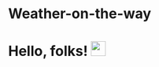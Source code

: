 # Weather-on-the-way
# Hello, folks! <img src="https://raw.githubusercontent.com/MartinHeinz/MartinHeinz/master/wave.gif" width="30px">
